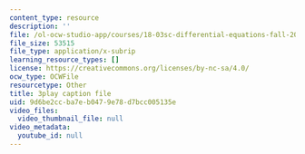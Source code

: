 ```yaml
---
content_type: resource
description: ''
file: /ol-ocw-studio-app/courses/18-03sc-differential-equations-fall-2011/9d6be2ccba7eb0479e78d7bcc005135e_EQJBp6Ym-6A.srt
file_size: 53515
file_type: application/x-subrip
learning_resource_types: []
license: https://creativecommons.org/licenses/by-nc-sa/4.0/
ocw_type: OCWFile
resourcetype: Other
title: 3play caption file
uid: 9d6be2cc-ba7e-b047-9e78-d7bcc005135e
video_files:
  video_thumbnail_file: null
video_metadata:
  youtube_id: null
---
```

